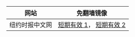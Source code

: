 <table>
    <thead>
        <tr>
            <th>网站</th>
            <th>免翻墙镜像</th>
        </tr>
    </thead>
    <tbody>    
        <tr>
            <td>纽约时报中文网</td>
            <td>            
                <a href="https://nyt2.azurewebsites.net" target="jx1">短期有效 1</a>，            
                <a href="https://d2u1rdge9awnd8.cloudfront.net" target="jx2">短期有效 2</a>
            </td>
        </tr>
    </tbody>
</table>